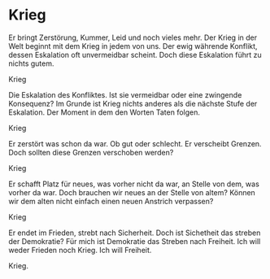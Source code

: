 # Krieg
Er bringt Zerstörung, Kummer, Leid und noch vieles mehr.
Der Krieg in der Welt beginnt mit dem Krieg in jedem von uns.
Der ewig währende Konflikt, dessen Eskalation oft unvermeidbar scheint.
Doch diese Eskalation führt zu nichts gutem.

Krieg

Die Eskalation des Konfliktes.
Ist sie vermeidbar oder eine zwingende Konsequenz?
Im Grunde ist Krieg nichts anderes als die nächste Stufe der Eskalation.
Der Moment in dem den Worten Taten folgen.

Krieg

Er zerstört was schon da war.
Ob gut oder schlecht.
Er verscheibt Grenzen.
Doch sollten diese Grenzen verschoben werden?

Krieg

Er schafft Platz für neues, was vorher nicht da war, an Stelle von dem, was vorher da war.
Doch brauchen wir neues an der Stelle von altem?
Können wir dem alten nicht einfach einen neuen Anstrich verpassen?

Krieg

Er endet im Frieden, strebt nach Sicherheit.
Doch ist Sichetheit das streben der Demokratie?
Für mich ist Demokratie das Streben nach Freiheit.
Ich will weder Frieden noch Krieg.
Ich will Freiheit.

Krieg.
